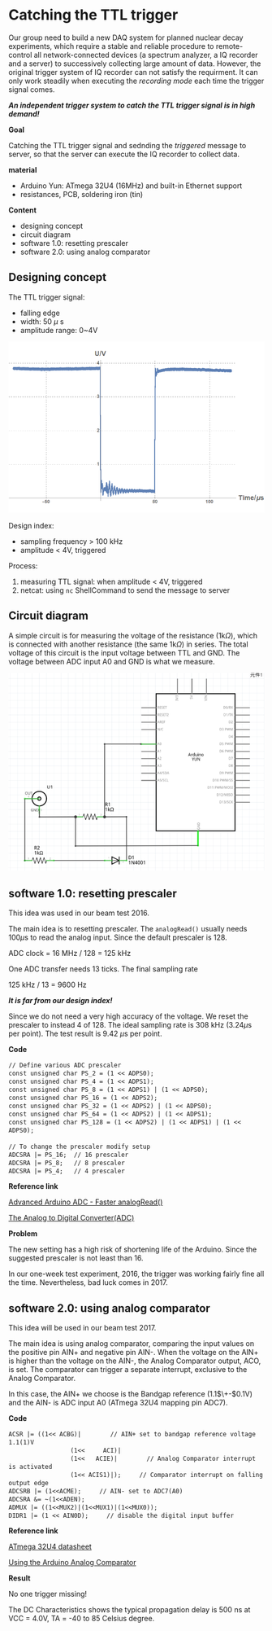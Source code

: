 # Catching the TTL trigger

<script type="text/javascript" src="http://cdn.mathjax.org/mathjax/latest/MathJax.js?config=default"></script>

Our group need to build a new DAQ system for planned nuclear decay experiments, which require a stable and reliable procedure to remote-control all network-connected devices (a spectrum analyzer, a IQ recorder and a server) to successively collecting large amount of data. However, the original trigger system of IQ recorder can not satisfy the requirment. It can only work steadily when executing the _recording mode_ each time the trigger signal comes.

***An independent trigger system to catch the TTL trigger signal is in high demand!***


**Goal**

Catching the TTL trigger signal and sednding the *triggered* message to server, so that the server can execute the IQ recorder to collect data.

**material**

 * Arduino Yun: ATmega 32U4 (16MHz) and built-in Ethernet support
 * resistances, PCB, soldering iron (tin)

**Content**
 * designing concept
 * circuit diagram
 * software 1.0: resetting prescaler
 * software 2.0: using analog comparator

## Designing concept

The TTL trigger signal: 
 * falling edge
 * width: 50 $\mu$ s
 * amplitude range: 0~4V

![image](/Pic/triggerSignal.png)

Design index:
 * sampling frequency > 100 kHz
 * amplitude < 4V, triggered

Process:

1. measuring TTL signal: when amplitude < 4V, triggered
2. netcat: using `nc` ShellCommand to send the message to server


## Circuit diagram

A simple circuit is for measuring the voltage of the resistance (1k$\Omega$), which is connected with another resistance (the same 1k$\Omega$) in series. The total voltage of this circuit is the input voltage between TTL and GND. The voltage between ADC input A0 and GND is what we measure.

![image](/Pic/Circuit.png)

## software 1.0: resetting prescaler

This idea was used in our beam test 2016.

The main idea is to resetting prescaler. The `analogRead()` usually needs 100$\mu$s to read the analog input. Since the default prescaler is 128.

ADC clock = 16 MHz / 128 = 125 kHz

One ADC transfer needs 13 ticks. The final sampling rate

125 kHz / 13 = 9600 Hz

***It is far from our design index!***

Since we do not need a very high accuracy of the voltage. We reset the prescaler to instead 4 of 128. The ideal sampling rate is 308 kHz (3.24$\mu$s per point). The test result is 9.42 $\mu$s per point.

**Code**
```Arduino
// Define various ADC prescaler
const unsigned char PS_2 = (1 << ADPS0);
const unsigned char PS_4 = (1 << ADPS1);
const unsigned char PS_8 = (1 << ADPS1) | (1 << ADPS0);
const unsigned char PS_16 = (1 << ADPS2);
const unsigned char PS_32 = (1 << ADPS2) | (1 << ADPS0);
const unsigned char PS_64 = (1 << ADPS2) | (1 << ADPS1);
const unsigned char PS_128 = (1 << ADPS2) | (1 << ADPS1) | (1 << ADPS0);

// To change the prescaler modify setup
ADCSRA |= PS_16;  // 16 prescaler
ADCSRA |= PS_8;   // 8 prescaler
ADCSRA |= PS_4;   // 4 prescaler
```

**Reference link**

[Advanced Arduino ADC - Faster analogRead()](http://www.microsmart.co.za/technical/2014/03/01/advanced-arduino-adc/)

[The Analog to Digital Converter(ADC)](http://www.avrbeginners.net/architecture/adc/adc.html)

**Problem**

The new setting has a high risk of shortening life of the Arduino. Since the suggested prescaler is not least than 16. 

In our one-week test experiment, 2016, the trigger was working fairly fine all the time. Nevertheless, bad luck comes in 2017.


## software 2.0: using analog comparator

This idea will be used in our beam test 2017.

The main idea is using analog comparator, comparing the input values on the positive pin AIN+ and negative pin AIN-. When the voltage on the AIN+ is higher than the voltage on the AIN-, the Analog Comparator output, ACO, is set.
The comparator can trigger a separate interrupt, exclusive to the Analog Comparator.

In this case, the AIN+ we choose is the Bandgap reference (1.1$\+-$0.1V) and the AIN- is ADC input A0 (ATmega 32U4 mapping pin ADC7).

**Code**
```Arduino
ACSR |= ((1<< ACBG)|        // AIN+ set to bandgap reference voltage 1.1(1)V
                 (1<<     ACI)|
                 (1<<   ACIE)|        // Analog Comparator interrupt is activated
                 (1<< ACIS1)|);     // Comparator interrupt on falling output edge
ADCSRB |= (1<<ACME);     // AIN- set to ADC7(A0)
ADCSRA &= ~(1<<ADEN);  
ADMUX |= ((1<<MUX2)|(1<<MUX1)|(1<<MUX0));
DIDR1 |= (1 << AIN0D);     // disable the digital input buffer
```

**Reference link**

[ATmega 32U4 datasheet](http://www.atmel.com/Images/Atmel-7766-8-bit-AVR-ATmega16U4-32U4_Datasheet.pdf)

[Using the Arduino Analog Comparator](http://www.gammon.com.au/forum/?id=11916)

**Result**

No one trigger missing!

The DC Characteristics shows the typical propagation delay is 500 ns at VCC = 4.0V, TA = -40 to 85 Celsius degree.
